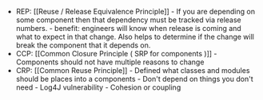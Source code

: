 

- REP: [[Reuse / Release Equivalence Principle]]
		- If you are depending on some component then that dependency must be tracked via release numbers.
		- benefit: engineers will know when release is coming and what to expect in that change. Also helps to determine if the change will break the component that it depends on.
- CCP: [[Common Closure Principle ( SRP for components )]]
		- Components should not have multiple reasons to change
- CRP: [[Common Reuse Principle]]
		- Defined what classes and modules should be places into a components
			- Don't depend on things you don't need
			- Log4J vulnerability
		- Cohesion or coupling
